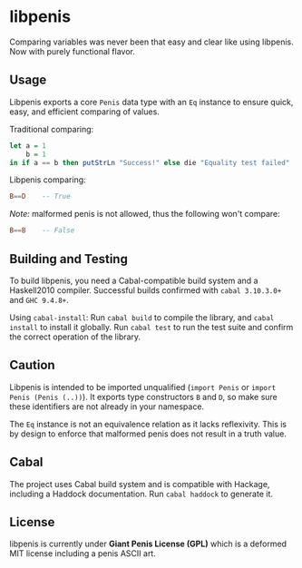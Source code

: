 # libpenis
Comparing variables was never been that easy and clear like using libpenis.
Now with purely functional flavor.

## Usage
Libpenis exports a core `Penis` data type with an `Eq` instance to ensure
quick, easy, and efficient comparing of values.

Traditional comparing:
```hs
let a = 1
    b = 1
in if a == b then putStrLn "Success!" else die "Equality test failed"
```

Libpenis comparing:
```hs
B==D    -- True
```

*Note:* malformed penis is not allowed, thus the following won't compare:
```hs
B==B    -- False
```

## Building and Testing
To build libpenis, you need a Cabal-compatible build system and a Haskell2010
compiler. Successful builds confirmed with `cabal 3.10.3.0+` and `GHC 9.4.8+`.

Using `cabal-install`: Run `cabal build` to compile the library, and
`cabal install` to install it globally. Run `cabal test` to run the test suite
and confirm the correct operation of the library.

## Caution
Libpenis is intended to be imported unqualified (`import Penis` or
`import Penis (Penis (..))`). It exports type constructors `B` and `D`, so make
sure these identifiers are not already in your namespace.

The `Eq` instance is not an equivalence relation as it lacks reflexivity. This
is by design to enforce that malformed penis does not result in a truth value.

## Cabal
The project uses Cabal build system and is compatible with Hackage, including
a Haddock documentation. Run `cabal haddock` to generate it.

## License
libpenis is currently under **Giant Penis License (GPL)** which is a deformed
MIT license including a penis ASCII art.
